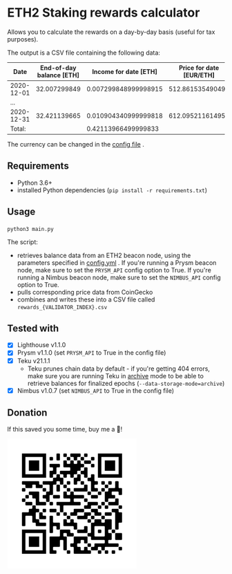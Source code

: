 # ETH2 Staking rewards calculator

Allows you to calculate the rewards on a day-by-day basis
(useful for tax purposes).

The output is a CSV file containing the following data:

| Date       | End-of-day balance [ETH] | Income for date [ETH] | Price for date [EUR/ETH] | Income for date [EUR] |
|------------|--------------------------|-----------------------|--------------------------|-----------------------|
| 2020-12-01 | 32.007299849             | 0.007299848999998915  | 512.861535490493         | 3.743811766988183     |
| ...        |                          |                       |                          |                       |
| 2020-12-31 | 32.421139665             | 0.010904340999999818  | 612.095211614956         | 6.67449491191653      |
| Total:     |                          | 0.42113966499999833   |                          | 212.81565225637513    | 

The currency can be changed in the [config file](config.yml) .

## Requirements
- Python 3.6+
- installed Python dependencies (`pip install -r requirements.txt`)

## Usage
`python3 main.py`

The script:

- retrieves balance data from an ETH2 beacon node, using the
 parameters specified in [config.yml](config.yml) .
 If you're running a Prysm beacon node, make sure
 to set the `PRYSM_API` config option to True.
 If you're running a Nimbus beacon node, make sure
 to set the `NIMBUS_API` config option to True.
- pulls corresponding price data from CoinGecko
- combines and writes these into a CSV file called `rewards_{VALIDATOR_INDEX}.csv` 

## Tested with

- [x] Lighthouse v1.1.0
- [x] Prysm v1.1.0 (set `PRYSM_API` to True in the config file)
- [x] Teku v21.1.1
  - Teku prunes chain data by default - if you're getting 404 errors,
  make sure you are running Teku in
  [archive](https://docs.teku.consensys.net/en/latest/Reference/CLI/CLI-Syntax/#data-storage-mode)
  mode to be able to retrieve balances for finalized epochs (`--data-storage-mode=archive`)
- [x] Nimbus v1.0.7 (set `NIMBUS_API` to True in the config file)

## Donation

If this saved you some time, buy me a 🍺!

![🍺](donate.png?raw=true)
